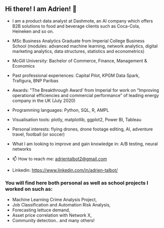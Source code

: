 ## Hi there! I am Adrien! 👋

- I am a product data analyst at Dashmote, an AI company which offers B2B solutions to food and beverage clients such as Coca-Cola, Heineken and so on. 
- MSc Business Analytics Graduate from Imperial College Business School (modules: advanced machine learning, network analytics, digital marketing analytics, data structures, statistics and econometrics)
- McGill University: Bachelor of Commerce, Finance, Management & Economics
- Past professional experiences: Capital Pilot, KPGM Data Spark, Trafigura, BNP Paribas 
- Awards: "The Breakthrough Award’ from Imperial for work on “Improving operational efficiencies and commercial performance” of leading energy company in the UK (July 2020)
- Programming languages: Python, SQL, R, AMPL
- Visualisation tools: plotly, matplotlib, ggplot2, Power BI, Tableau 
- Personal interests: flying drones, drone footage editing, AI, adventure travel, football (or soccer)
- What I am looking to improve and gain knowledge in: A/B testing, neural networks

- 📫 How to reach me: adrientalbot2@gmail.com
- Linkedin: https://www.linkedin.com/in/adrien-talbot/

### You will find here both personal as well as school projects I worked on such as:

- Machine Learning Crime Analysis Project,
- Job Classification and Automation Risk Analysis,
- Forecasting lettuce demand,
- Asset price correlation with Network X,
- Community detection.. and many others!


